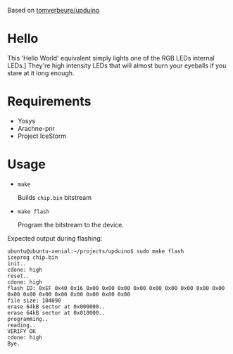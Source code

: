 Based on [tomverbeure/upduino](https://github.com/tomverbeure/upduino/tree/master/blink)

# Hello

This 'Hello World' equivalent simply lights one of the RGB LEDs internal LEDs.]
They're high intensity LEDs that will almost burn your eyeballs if you stare at it long enough.

# Requirements

* Yosys
* Arachne-pnr
* Project IceStorm

# Usage

* ```make```

    Builds ```chip.bin``` bitstream

* ```make flash```

    Program the bitstream to the device.

Expected output during flashing:

```
ubuntu@ubuntu-xenial:~/projects/upduino$ sudo make flash
iceprog chip.bin
init..
cdone: high
reset..
cdone: high
flash ID: 0xEF 0x40 0x16 0x00 0x00 0x00 0x00 0x00 0x00 0x00 0x00 0x00 0x00 0x00 0x00 0x00 0x00 0x00 0x00 0x00
file size: 104090
erase 64kB sector at 0x000000..
erase 64kB sector at 0x010000..
programming..
reading..
VERIFY OK
cdone: high
Bye.
```

